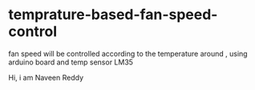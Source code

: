 # temprature-based-fan-speed-control
fan speed will be controlled according to the temperature around , using arduino board and temp sensor LM35

Hi, i am Naveen Reddy
